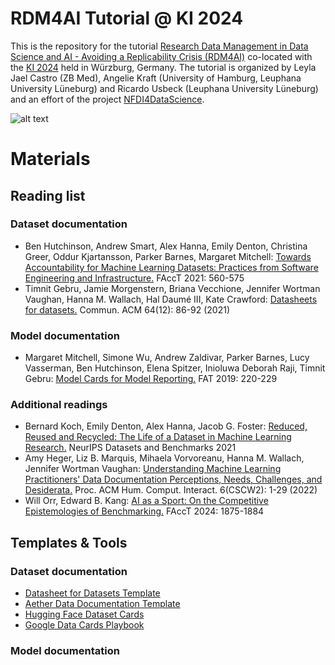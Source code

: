 # RDM4AI Tutorial @ KI 2024
This is the repository for the tutorial [Research Data Management in Data Science and AI - Avoiding a Replicability Crisis (RDM4AI)](https://sites.google.com/view/rdm4ai-2024/) co-located with the [KI 2024](https://www.informatik.uni-wuerzburg.de/ki24/) held in Würzburg, Germany. The tutorial is organized by Leyla Jael Castro (ZB Med), Angelie Kraft (University of Hamburg, Leuphana University Lüneburg) and Ricardo Usbeck (Leuphana University Lüneburg) and an effort of the project [NFDI4DataScience](https://www.nfdi4datascience.de/). 

![alt text](https://github.com/krangelie/rdm4ai-tutorial-ki2024/blob/main/Logo_NFDI4DataScience_smaller.jpg?raw=true)


# Materials

## Reading list 
### Dataset documentation
* Ben Hutchinson, Andrew Smart, Alex Hanna, Emily Denton, Christina Greer, Oddur Kjartansson, Parker Barnes, Margaret Mitchell: [Towards Accountability for Machine Learning Datasets: Practices from Software Engineering and Infrastructure.](https://dl.acm.org/doi/10.1145/3442188.3445918) FAccT 2021: 560-575
* Timnit Gebru, Jamie Morgenstern, Briana Vecchione, Jennifer Wortman Vaughan, Hanna M. Wallach, Hal Daumé III, Kate Crawford: [Datasheets for datasets.](https://dl.acm.org/doi/10.1145/3458723) Commun. ACM 64(12): 86-92 (2021)

### Model documentation
* Margaret Mitchell, Simone Wu, Andrew Zaldivar, Parker Barnes, Lucy Vasserman, Ben Hutchinson, Elena Spitzer, Inioluwa Deborah Raji, Timnit Gebru: [Model Cards for Model Reporting.](https://dl.acm.org/doi/10.1145/3287560.3287596) FAT 2019: 220-229

### Additional readings
* Bernard Koch, Emily Denton, Alex Hanna, Jacob G. Foster: [Reduced, Reused and Recycled: The Life of a Dataset in Machine Learning Research.](https://datasets-benchmarks-proceedings.neurips.cc/paper_files/paper/2021/file/3b8a614226a953a8cd9526fca6fe9ba5-Paper-round2.pdf) NeurIPS Datasets and Benchmarks 2021
* Amy Heger, Liz B. Marquis, Mihaela Vorvoreanu, Hanna M. Wallach, Jennifer Wortman Vaughan: [Understanding Machine Learning Practitioners' Data Documentation Perceptions, Needs, Challenges, and Desiderata.](https://dl.acm.org/doi/10.1145/3555760) Proc. ACM Hum. Comput. Interact. 6(CSCW2): 1-29 (2022)
* Will Orr, Edward B. Kang: [AI as a Sport: On the Competitive Epistemologies of Benchmarking.](https://dl.acm.org/doi/10.1145/3630106.3659012) FAccT 2024: 1875-1884

## Templates & Tools
### Dataset documentation
* [Datasheet for Datasets Template](https://query.prod.cms.rt.microsoft.com/cms/api/am/binary/RE4t8QB)
* [Aether Data Documentation Template](https://www.microsoft.com/en-us/research/uploads/prod/2022/07/aether-datadoc-082522.pdf)
* [Hugging Face Dataset Cards](https://huggingface.co/docs/hub/datasets-cards)
* [Google Data Cards Playbook](https://sites.research.google/datacardsplaybook/)

### Model documentation

